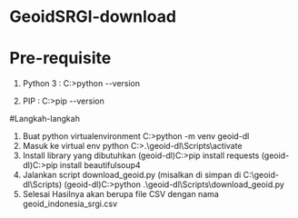 # GeoidSRGI-download

# Pre-requisite
1. Python 3 :
C:\>python --version

2. PIP  :
C:\>pip --version

#Langkah-langkah
1. Buat python virtualenvironment
C:\>python -m venv geoid-dl
2. Masuk ke virtual env python
C:\>.\geoid-dl\Scripts\activate
3. Install library yang dibutuhkan
(geoid-dl)C:\>pip install requests
(geoid-dl)C:\>pip install beautifulsoup4
4. Jalankan script download_geoid.py (misalkan di simpan di C:\geoid-dl\Scripts)
(geoid-dl)C:\>python .\geoid-dl\Scripts\download_geoid.py
5. Selesai
Hasilnya akan berupa file CSV dengan nama geoid_indonesia_srgi.csv
